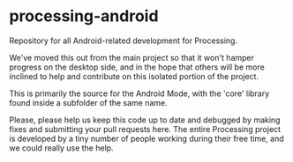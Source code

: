 processing-android
==================

Repository for all Android-related development for Processing.

We've moved this out from the main project so that it won't hamper progress on the desktop side, and in the hope that others will be more inclined to help and contribute on this isolated portion of the project.

This is primarily the source for the Android Mode, with the 'core' library found inside a subfolder of the same name.

Please, please help us keep this code up to date and debugged by making fixes and submitting your pull requests here. The entire Processing project is developed by a tiny number of people working during their free time, and we could really use the help.
